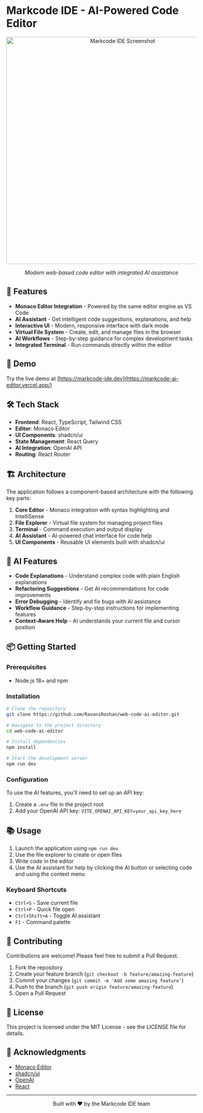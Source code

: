 
# Markcode IDE - AI-Powered Code Editor

<div align="center">
  <img src="https://images.unsplash.com/photo-1488590528505-98d2b5aba04b" width="600" alt="Markcode IDE Screenshot">
  <p><em>Modern web-based code editor with integrated AI assistance</em></p>
</div>

## 🌟 Features

- **Monaco Editor Integration** - Powered by the same editor engine as VS Code
- **AI Assistant** - Get intelligent code suggestions, explanations, and help
- **Interactive UI** - Modern, responsive interface with dark mode
- **Virtual File System** - Create, edit, and manage files in the browser
- **AI Workflows** - Step-by-step guidance for complex development tasks
- **Integrated Terminal** - Run commands directly within the editor

## 🚀 Demo

Try the live demo at [https://markcode-ide.dev](https://markcode-ai-editor.vercel.app/)

## 🛠️ Tech Stack

- **Frontend**: React, TypeScript, Tailwind CSS
- **Editor**: Monaco Editor
- **UI Components**: shadcn/ui
- **State Management**: React Query
- **AI Integration**: OpenAI API
- **Routing**: React Router

## 🏗️ Architecture

The application follows a component-based architecture with the following key parts:

1. **Core Editor** - Monaco integration with syntax highlighting and IntelliSense
2. **File Explorer** - Virtual file system for managing project files
3. **Terminal** - Command execution and output display
4. **AI Assistant** - AI-powered chat interface for code help
5. **UI Components** - Reusable UI elements built with shadcn/ui

## 🧠 AI Features

- **Code Explanations** - Understand complex code with plain English explanations
- **Refactoring Suggestions** - Get AI recommendations for code improvements
- **Error Debugging** - Identify and fix bugs with AI assistance
- **Workflow Guidance** - Step-by-step instructions for implementing features
- **Context-Aware Help** - AI understands your current file and cursor position

## 📦 Getting Started

### Prerequisites

- Node.js 18+ and npm

### Installation

```bash
# Clone the repository
git clone https://github.com/RavaniRoshan/web-code-ai-editor.git

# Navigate to the project directory
cd web-code-ai-editor

# Install dependencies
npm install

# Start the development server
npm run dev
```

### Configuration

To use the AI features, you'll need to set up an API key:

1. Create a `.env` file in the project root
2. Add your OpenAI API key: `VITE_OPENAI_API_KEY=your_api_key_here`

## 📚 Usage

1. Launch the application using `npm run dev`
2. Use the file explorer to create or open files
3. Write code in the editor
4. Use the AI assistant for help by clicking the AI button or selecting code and using the context menu

### Keyboard Shortcuts

- `Ctrl+S` - Save current file
- `Ctrl+P` - Quick file open
- `Ctrl+Shift+A` - Toggle AI assistant
- `F1` - Command palette

## 🤝 Contributing

Contributions are welcome! Please feel free to submit a Pull Request.

1. Fork the repository
2. Create your feature branch (`git checkout -b feature/amazing-feature`)
3. Commit your changes (`git commit -m 'Add some amazing feature'`)
4. Push to the branch (`git push origin feature/amazing-feature`)
5. Open a Pull Request

## 📄 License

This project is licensed under the MIT License - see the LICENSE file for details.

## 🙏 Acknowledgments

- [Monaco Editor](https://github.com/microsoft/monaco-editor)
- [shadcn/ui](https://ui.shadcn.com/)
- [OpenAI](https://openai.com/)
- [React](https://reactjs.org/)

---

<div align="center">
  <p>Built with ❤️ by the Markcode IDE team</p>
</div>
